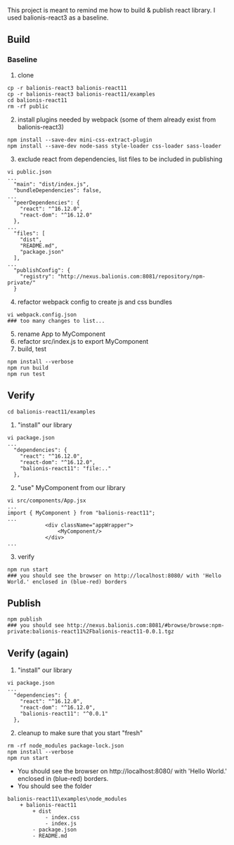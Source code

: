 This project is meant to remind me how to build & publish react library. I used balionis-react3 as a baseline.

## Build

### Baseline 

1) clone
```
cp -r balionis-react3 balionis-react11
cp -r balionis-react3 balionis-react11/examples
cd balionis-react11
rm -rf public
```

2) install plugins needed by webpack (some of them already exist from balionis-react3)
```
npm install --save-dev mini-css-extract-plugin
npm install --save-dev node-sass style-loader css-loader sass-loader
```

3) exclude react from dependencies, list files to be included in publishing  
```
vi public.json
...
  "main": "dist/index.js",
  "bundleDependencies": false,
...
  "peerDependencies": {
    "react": "^16.12.0",
    "react-dom": "^16.12.0"
  },
...
  "files": [
    "dist",
    "README.md",
    "package.json"
  ],
...
  "publishConfig": {
    "registry": "http://nexus.balionis.com:8081/repository/npm-private/"
  }
```

4) refactor webpack config to create js and css bundles   
```
vi webpack.config.json
### too many changes to list... 
```

5) rename App to MyComponent
6) refactor src/index.js to export MyComponent
7) build, test
```
npm install --verbose
npm run build
npm run test
```

## Verify 

```
cd balionis-react11/examples
```

1) "install" our library
```
vi package.json
...
  "dependencies": {
    "react": "^16.12.0",
    "react-dom": "^16.12.0",
    "balionis-react11": "file:.."
  },
```

2) "use" MyComponent from our library
```
vi src/components/App.jsx
...
import { MyComponent } from "balionis-react11";
...
            <div className="appWrapper">
                <MyComponent/>
            </div>
...
```

3) verify
```
npm run start
### you should see the browser on http://localhost:8080/ with 'Hello World.' enclosed in (blue-red) borders   
```

## Publish 

```
npm publish
### you should see http://nexus.balionis.com:8081/#browse/browse:npm-private:balionis-react11%2Fbalionis-react11-0.0.1.tgz
```

## Verify (again) 

1) "install" our library
```
vi package.json
...
  "dependencies": {
    "react": "^16.12.0",
    "react-dom": "^16.12.0",
    "balionis-react11": "^0.0.1"
  },
```
2) cleanup to make sure that you start "fresh"
```
rm -rf node_modules package-lock.json
npm install --verbose
npm run start
```
* You should see the browser on http://localhost:8080/ with 'Hello World.' enclosed in (blue-red) borders.
* You should see the folder
```
balionis-react11\examples\node_modules
    + balionis-react11
        + dist
            - index.css
            - index.js
        - package.json
        - README.md    
``` 


